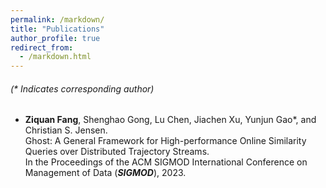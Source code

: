 ```yaml
---
permalink: /markdown/
title: "Publications"
author_profile: true
redirect_from: 
  - /markdown.html
---
```


###### (* Indicates corresponding author)

- **Ziquan Fang**, Shenghao Gong, Lu Chen, Jiachen Xu, Yunjun Gao*, and Christian S. Jensen.<br>
Ghost: A General Framework for High-performance Online Similarity Queries over Distributed Trajectory Streams.<br>
In the Proceedings of the ACM SIGMOD International Conference on Management of Data (***SIGMOD***), 2023.

